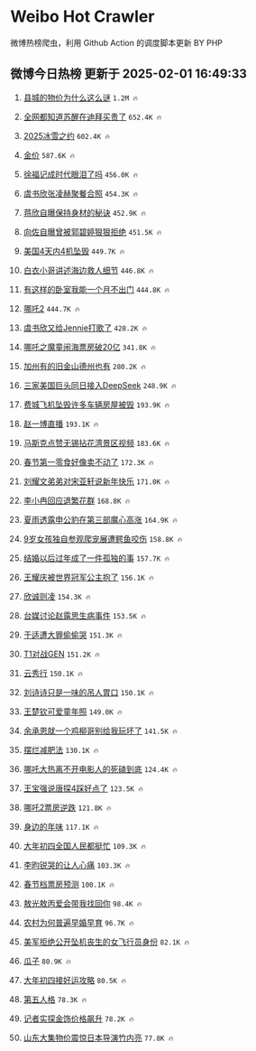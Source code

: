 # Weibo Hot Crawler 



微博热榜爬虫，利用 Github Action 的调度脚本更新 BY PHP 


## 微博今日热榜 更新于 2025-02-01 16:49:33 
1. [县城的物价为什么这么谜](https://s.weibo.com/weibo?q=%23%E5%8E%BF%E5%9F%8E%E7%9A%84%E7%89%A9%E4%BB%B7%E4%B8%BA%E4%BB%80%E4%B9%88%E8%BF%99%E4%B9%88%E8%B0%9C%23&t=31&band_rank=1&Refer=top) `1.2M 🔥` 

1. [全网都知道苏醒在迪拜买贵了](https://s.weibo.com/weibo?q=%E5%85%A8%E7%BD%91%E9%83%BD%E7%9F%A5%E9%81%93%E8%8B%8F%E9%86%92%E5%9C%A8%E8%BF%AA%E6%8B%9C%E4%B9%B0%E8%B4%B5%E4%BA%86&t=31&band_rank=2&Refer=top) `652.4K 🔥` 

1. [2025冰雪之约](https://s.weibo.com/weibo?q=%232025%E5%86%B0%E9%9B%AA%E4%B9%8B%E7%BA%A6%23&t=31&band_rank=3&Refer=top) `602.4K 🔥` 

1. [金价](https://s.weibo.com/weibo?q=%E9%87%91%E4%BB%B7&t=31&band_rank=4&Refer=top) `587.6K 🔥` 

1. [徐福记成时代眼泪了吗](https://s.weibo.com/weibo?q=%23%E5%BE%90%E7%A6%8F%E8%AE%B0%E6%88%90%E6%97%B6%E4%BB%A3%E7%9C%BC%E6%B3%AA%E4%BA%86%E5%90%97%23&t=31&band_rank=5&Refer=top) `456.0K 🔥` 

1. [虞书欣张凌赫聚餐合照](https://s.weibo.com/weibo?q=%23%E8%99%9E%E4%B9%A6%E6%AC%A3%E5%BC%A0%E5%87%8C%E8%B5%AB%E8%81%9A%E9%A4%90%E5%90%88%E7%85%A7%23&t=31&band_rank=6&Refer=top) `454.3K 🔥` 

1. [蒋欣自曝保持身材的秘诀](https://s.weibo.com/weibo?q=%23%E8%92%8B%E6%AC%A3%E8%87%AA%E6%9B%9D%E4%BF%9D%E6%8C%81%E8%BA%AB%E6%9D%90%E7%9A%84%E7%A7%98%E8%AF%80%23&t=31&band_rank=7&Refer=top) `452.9K 🔥` 

1. [向佐自曝曾被郭碧婷狠狠拒绝](https://s.weibo.com/weibo?q=%E5%90%91%E4%BD%90%E8%87%AA%E6%9B%9D%E6%9B%BE%E8%A2%AB%E9%83%AD%E7%A2%A7%E5%A9%B7%E7%8B%A0%E7%8B%A0%E6%8B%92%E7%BB%9D&t=31&band_rank=8&Refer=top) `451.5K 🔥` 

1. [美国4天内4机坠毁](https://s.weibo.com/weibo?q=%23%E7%BE%8E%E5%9B%BD4%E5%A4%A9%E5%86%854%E6%9C%BA%E5%9D%A0%E6%AF%81%23&t=31&band_rank=9&Refer=top) `449.7K 🔥` 

1. [白衣小哥讲述海边救人细节](https://s.weibo.com/weibo?q=%23%E7%99%BD%E8%A1%A3%E5%B0%8F%E5%93%A5%E8%AE%B2%E8%BF%B0%E6%B5%B7%E8%BE%B9%E6%95%91%E4%BA%BA%E7%BB%86%E8%8A%82%23&t=31&band_rank=10&Refer=top) `446.8K 🔥` 

1. [有这样的卧室我能一个月不出门](https://s.weibo.com/weibo?q=%E6%9C%89%E8%BF%99%E6%A0%B7%E7%9A%84%E5%8D%A7%E5%AE%A4%E6%88%91%E8%83%BD%E4%B8%80%E4%B8%AA%E6%9C%88%E4%B8%8D%E5%87%BA%E9%97%A8&t=31&band_rank=11&Refer=top) `444.8K 🔥` 

1. [哪吒2](https://s.weibo.com/weibo?q=%E5%93%AA%E5%90%922&t=31&band_rank=12&Refer=top) `444.7K 🔥` 

1. [虞书欣又给Jennie打歌了](https://s.weibo.com/weibo?q=%23%E8%99%9E%E4%B9%A6%E6%AC%A3%E5%8F%88%E7%BB%99Jennie%E6%89%93%E6%AD%8C%E4%BA%86%23&t=31&band_rank=13&Refer=top) `428.2K 🔥` 

1. [哪吒之魔童闹海票房破20亿](https://s.weibo.com/weibo?q=%23%E5%93%AA%E5%90%92%E4%B9%8B%E9%AD%94%E7%AB%A5%E9%97%B9%E6%B5%B7%E7%A5%A8%E6%88%BF%E7%A0%B420%E4%BA%BF%23&t=31&band_rank=14&Refer=top) `341.8K 🔥` 

1. [加州有的旧金山德州也有](https://s.weibo.com/weibo?q=%23%E5%8A%A0%E5%B7%9E%E6%9C%89%E7%9A%84%E6%97%A7%E9%87%91%E5%B1%B1%E5%BE%B7%E5%B7%9E%E4%B9%9F%E6%9C%89%23&t=31&band_rank=15&Refer=top) `280.2K 🔥` 

1. [三家美国巨头同日接入DeepSeek](https://s.weibo.com/weibo?q=%23%E4%B8%89%E5%AE%B6%E7%BE%8E%E5%9B%BD%E5%B7%A8%E5%A4%B4%E5%90%8C%E6%97%A5%E6%8E%A5%E5%85%A5DeepSeek%23&t=31&band_rank=16&Refer=top) `248.9K 🔥` 

1. [费城飞机坠毁许多车辆房屋被毁](https://s.weibo.com/weibo?q=%23%E8%B4%B9%E5%9F%8E%E9%A3%9E%E6%9C%BA%E5%9D%A0%E6%AF%81%E8%AE%B8%E5%A4%9A%E8%BD%A6%E8%BE%86%E6%88%BF%E5%B1%8B%E8%A2%AB%E6%AF%81%23&t=31&band_rank=17&Refer=top) `193.9K 🔥` 

1. [赵一博直播](https://s.weibo.com/weibo?q=%E8%B5%B5%E4%B8%80%E5%8D%9A%E7%9B%B4%E6%92%AD&t=31&band_rank=18&Refer=top) `193.1K 🔥` 

1. [马斯克点赞无锡拈花湾景区视频](https://s.weibo.com/weibo?q=%23%E9%A9%AC%E6%96%AF%E5%85%8B%E7%82%B9%E8%B5%9E%E6%97%A0%E9%94%A1%E6%8B%88%E8%8A%B1%E6%B9%BE%E6%99%AF%E5%8C%BA%E8%A7%86%E9%A2%91%23&t=31&band_rank=19&Refer=top) `183.6K 🔥` 

1. [春节第一零食好像卖不动了](https://s.weibo.com/weibo?q=%23%E6%98%A5%E8%8A%82%E7%AC%AC%E4%B8%80%E9%9B%B6%E9%A3%9F%E5%A5%BD%E5%83%8F%E5%8D%96%E4%B8%8D%E5%8A%A8%E4%BA%86%23&t=31&band_rank=20&Refer=top) `172.3K 🔥` 

1. [刘耀文弟弟对宋亚轩说新年快乐](https://s.weibo.com/weibo?q=%23%E5%88%98%E8%80%80%E6%96%87%E5%BC%9F%E5%BC%9F%E5%AF%B9%E5%AE%8B%E4%BA%9A%E8%BD%A9%E8%AF%B4%E6%96%B0%E5%B9%B4%E5%BF%AB%E4%B9%90%23&t=31&band_rank=21&Refer=top) `171.0K 🔥` 

1. [李小冉回应退繁花群](https://s.weibo.com/weibo?q=%23%E6%9D%8E%E5%B0%8F%E5%86%89%E5%9B%9E%E5%BA%94%E9%80%80%E7%B9%81%E8%8A%B1%E7%BE%A4%23&t=31&band_rank=22&Refer=top) `168.8K 🔥` 

1. [夏雨透露申公豹在第三部魔心高涨](https://s.weibo.com/weibo?q=%E5%A4%8F%E9%9B%A8%E9%80%8F%E9%9C%B2%E7%94%B3%E5%85%AC%E8%B1%B9%E5%9C%A8%E7%AC%AC%E4%B8%89%E9%83%A8%E9%AD%94%E5%BF%83%E9%AB%98%E6%B6%A8&t=31&band_rank=23&Refer=top) `164.9K 🔥` 

1. [9岁女孩独自参观爬宠展遭鳄鱼咬伤](https://s.weibo.com/weibo?q=%239%E5%B2%81%E5%A5%B3%E5%AD%A9%E7%8B%AC%E8%87%AA%E5%8F%82%E8%A7%82%E7%88%AC%E5%AE%A0%E5%B1%95%E9%81%AD%E9%B3%84%E9%B1%BC%E5%92%AC%E4%BC%A4%23&t=31&band_rank=24&Refer=top) `158.8K 🔥` 

1. [结婚以后过年成了一件孤独的事](https://s.weibo.com/weibo?q=%23%E7%BB%93%E5%A9%9A%E4%BB%A5%E5%90%8E%E8%BF%87%E5%B9%B4%E6%88%90%E4%BA%86%E4%B8%80%E4%BB%B6%E5%AD%A4%E7%8B%AC%E7%9A%84%E4%BA%8B%23&t=31&band_rank=25&Refer=top) `157.7K 🔥` 

1. [王耀庆被世界冠军公主抱了](https://s.weibo.com/weibo?q=%E7%8E%8B%E8%80%80%E5%BA%86%E8%A2%AB%E4%B8%96%E7%95%8C%E5%86%A0%E5%86%9B%E5%85%AC%E4%B8%BB%E6%8A%B1%E4%BA%86&t=31&band_rank=26&Refer=top) `156.1K 🔥` 

1. [欣诚则凌](https://s.weibo.com/weibo?q=%E6%AC%A3%E8%AF%9A%E5%88%99%E5%87%8C&t=31&band_rank=27&Refer=top) `154.3K 🔥` 

1. [台媒讨论赵露思生病事件](https://s.weibo.com/weibo?q=%23%E5%8F%B0%E5%AA%92%E8%AE%A8%E8%AE%BA%E8%B5%B5%E9%9C%B2%E6%80%9D%E7%94%9F%E7%97%85%E4%BA%8B%E4%BB%B6%23&t=31&band_rank=28&Refer=top) `153.5K 🔥` 

1. [于适遭大罪偷偷哭](https://s.weibo.com/weibo?q=%E4%BA%8E%E9%80%82%E9%81%AD%E5%A4%A7%E7%BD%AA%E5%81%B7%E5%81%B7%E5%93%AD&t=31&band_rank=29&Refer=top) `151.3K 🔥` 

1. [T1对战GEN](https://s.weibo.com/weibo?q=%23T1%E5%AF%B9%E6%88%98GEN%23&t=31&band_rank=30&Refer=top) `151.2K 🔥` 

1. [云秀行](https://s.weibo.com/weibo?q=%E4%BA%91%E7%A7%80%E8%A1%8C&t=31&band_rank=31&Refer=top) `150.1K 🔥` 

1. [刘诗诗只是一味的吊人胃口](https://s.weibo.com/weibo?q=%E5%88%98%E8%AF%97%E8%AF%97%E5%8F%AA%E6%98%AF%E4%B8%80%E5%91%B3%E7%9A%84%E5%90%8A%E4%BA%BA%E8%83%83%E5%8F%A3&t=31&band_rank=32&Refer=top) `150.1K 🔥` 

1. [王楚钦可爱童年照](https://s.weibo.com/weibo?q=%E7%8E%8B%E6%A5%9A%E9%92%A6%E5%8F%AF%E7%88%B1%E7%AB%A5%E5%B9%B4%E7%85%A7&t=31&band_rank=33&Refer=top) `149.0K 🔥` 

1. [余承恩就一个鸡柳哥别给我玩坏了](https://s.weibo.com/weibo?q=%E4%BD%99%E6%89%BF%E6%81%A9%E5%B0%B1%E4%B8%80%E4%B8%AA%E9%B8%A1%E6%9F%B3%E5%93%A5%E5%88%AB%E7%BB%99%E6%88%91%E7%8E%A9%E5%9D%8F%E4%BA%86&t=31&band_rank=34&Refer=top) `141.5K 🔥` 

1. [摆烂减肥法](https://s.weibo.com/weibo?q=%E6%91%86%E7%83%82%E5%87%8F%E8%82%A5%E6%B3%95&t=31&band_rank=35&Refer=top) `130.1K 🔥` 

1. [哪吒大热离不开电影人的死磕到底](https://s.weibo.com/weibo?q=%23%E5%93%AA%E5%90%92%E5%A4%A7%E7%83%AD%E7%A6%BB%E4%B8%8D%E5%BC%80%E7%94%B5%E5%BD%B1%E4%BA%BA%E7%9A%84%E6%AD%BB%E7%A3%95%E5%88%B0%E5%BA%95%23&t=31&band_rank=36&Refer=top) `124.4K 🔥` 

1. [王宝强说唐探4踩好点了](https://s.weibo.com/weibo?q=%23%E7%8E%8B%E5%AE%9D%E5%BC%BA%E8%AF%B4%E5%94%90%E6%8E%A24%E8%B8%A9%E5%A5%BD%E7%82%B9%E4%BA%86%23&t=31&band_rank=37&Refer=top) `123.5K 🔥` 

1. [哪吒2票房逆跌](https://s.weibo.com/weibo?q=%23%E5%93%AA%E5%90%922%E7%A5%A8%E6%88%BF%E9%80%86%E8%B7%8C%23&t=31&band_rank=38&Refer=top) `121.8K 🔥` 

1. [身边的年味](https://s.weibo.com/weibo?q=%E8%BA%AB%E8%BE%B9%E7%9A%84%E5%B9%B4%E5%91%B3&t=31&band_rank=39&Refer=top) `117.1K 🔥` 

1. [大年初四全国人民都挺忙](https://s.weibo.com/weibo?q=%23%E5%A4%A7%E5%B9%B4%E5%88%9D%E5%9B%9B%E5%85%A8%E5%9B%BD%E4%BA%BA%E6%B0%91%E9%83%BD%E6%8C%BA%E5%BF%99%23&t=31&band_rank=40&Refer=top) `109.3K 🔥` 

1. [李昀锐哭的让人心痛](https://s.weibo.com/weibo?q=%E6%9D%8E%E6%98%80%E9%94%90%E5%93%AD%E7%9A%84%E8%AE%A9%E4%BA%BA%E5%BF%83%E7%97%9B&t=31&band_rank=41&Refer=top) `103.3K 🔥` 

1. [春节档票房预测](https://s.weibo.com/weibo?q=%E6%98%A5%E8%8A%82%E6%A1%A3%E7%A5%A8%E6%88%BF%E9%A2%84%E6%B5%8B&t=31&band_rank=42&Refer=top) `100.1K 🔥` 

1. [敖光敖丙爱会带我找回你](https://s.weibo.com/weibo?q=%E6%95%96%E5%85%89%E6%95%96%E4%B8%99%E7%88%B1%E4%BC%9A%E5%B8%A6%E6%88%91%E6%89%BE%E5%9B%9E%E4%BD%A0&t=31&band_rank=43&Refer=top) `98.4K 🔥` 

1. [农村为何普遍早婚早育](https://s.weibo.com/weibo?q=%23%E5%86%9C%E6%9D%91%E4%B8%BA%E4%BD%95%E6%99%AE%E9%81%8D%E6%97%A9%E5%A9%9A%E6%97%A9%E8%82%B2%23&t=31&band_rank=44&Refer=top) `96.7K 🔥` 

1. [美军拒绝公开坠机丧生的女飞行员身份](https://s.weibo.com/weibo?q=%23%E7%BE%8E%E5%86%9B%E6%8B%92%E7%BB%9D%E5%85%AC%E5%BC%80%E5%9D%A0%E6%9C%BA%E4%B8%A7%E7%94%9F%E7%9A%84%E5%A5%B3%E9%A3%9E%E8%A1%8C%E5%91%98%E8%BA%AB%E4%BB%BD%23&t=31&band_rank=45&Refer=top) `82.1K 🔥` 

1. [瓜子](https://s.weibo.com/weibo?q=%E7%93%9C%E5%AD%90&t=31&band_rank=46&Refer=top) `80.9K 🔥` 

1. [大年初四接好运攻略](https://s.weibo.com/weibo?q=%23%E5%A4%A7%E5%B9%B4%E5%88%9D%E5%9B%9B%E6%8E%A5%E5%A5%BD%E8%BF%90%E6%94%BB%E7%95%A5%23&t=31&band_rank=47&Refer=top) `80.5K 🔥` 

1. [第五人格](https://s.weibo.com/weibo?q=%E7%AC%AC%E4%BA%94%E4%BA%BA%E6%A0%BC&t=31&band_rank=48&Refer=top) `78.3K 🔥` 

1. [记者实探金饰价格飙升](https://s.weibo.com/weibo?q=%23%E8%AE%B0%E8%80%85%E5%AE%9E%E6%8E%A2%E9%87%91%E9%A5%B0%E4%BB%B7%E6%A0%BC%E9%A3%99%E5%8D%87%23&t=31&band_rank=49&Refer=top) `78.2K 🔥` 

1. [山东大集物价震惊日本导演竹内亮](https://s.weibo.com/weibo?q=%23%E5%B1%B1%E4%B8%9C%E5%A4%A7%E9%9B%86%E7%89%A9%E4%BB%B7%E9%9C%87%E6%83%8A%E6%97%A5%E6%9C%AC%E5%AF%BC%E6%BC%94%E7%AB%B9%E5%86%85%E4%BA%AE%23&t=31&band_rank=50&Refer=top) `77.8K 🔥` 

